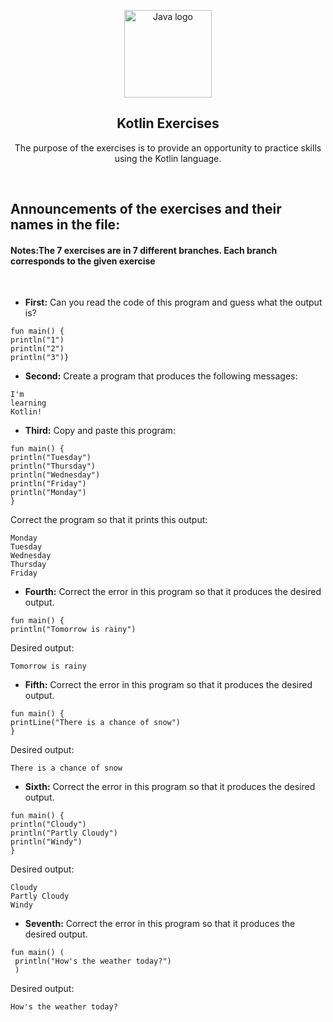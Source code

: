 <p align="center">
  <img height="140px" src="[https://cms-assets.tutsplus.com/uploads/users/1499/posts/29445/preview_image/kotlin.jpg](https://miro.medium.com/v2/resize:fit:1400/0*bijuXf_Sm8fo5ybu)" align="center" alt="Java logo" />
  <h2 align="center">Kotlin Exercises</h2>
  <p align="center">The purpose of the exercises is to provide an opportunity to practice skills using the Kotlin language.
 </p>
</p>

<br>

<P align="left">
<h2>Announcements of the exercises and their names in the file: </h2>

#### Notes:The 7 exercises are in 7 different branches. Each branch corresponds to the given exercise

<br/> 

- **First:** Can you read the code of this program and guess what the output is?
```
fun main() {    
println("1")    
println("2")    
println("3")}
``` 
- **Second:** Create a program that produces the following messages:
```
I'm
learning
Kotlin!
```
- **Third:** Copy and paste this program:
```
fun main() {    
println("Tuesday")    
println("Thursday")    
println("Wednesday")    
println("Friday")    
println("Monday")
}
```
Correct the program so that it prints this output:
```
Monday
Tuesday
Wednesday
Thursday
Friday
```
- **Fourth:** Correct the error in this program so that it produces the desired output.
```
fun main() {    
println("Tomorrow is rainy")
```
Desired output:
```
Tomorrow is rainy
```
- **Fifth:** Correct the error in this program so that it produces the desired output.
```
fun main() {    
printLine("There is a chance of snow")
}
```
Desired output:

```
There is a chance of snow
```
- **Sixth:** Correct the error in this program so that it produces the desired output.
```
fun main() {    
println("Cloudy") 
println("Partly Cloudy") 
println("Windy")
}
```
Desired output:
```
Cloudy
Partly Cloudy
Windy
```
- **Seventh:** Correct the error in this program so that it produces the desired output.
```
fun main() (   
 println("How's the weather today?")
 )
```
Desired output:
```
How's the weather today?
```

</P>
